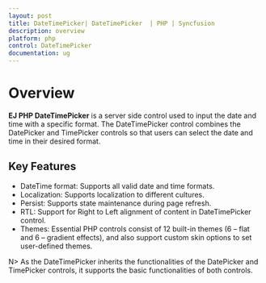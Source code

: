 ```yaml
---
layout: post
title: DateTimePicker| DateTimePicker  | PHP | Syncfusion
description: overview
platform: php
control: DateTimePicker
documentation: ug
---
```


# Overview

**EJ PHP DateTimePicker** is a server side control used to input the date and time with a specific format. The DateTimePicker control combines the DatePicker and TimePicker controls so that users can select the date and time in their desired format.

## Key Features

* DateTime format: Supports all valid date and time formats.
* Localization: Supports localization to different cultures.
* Persist: Supports state maintenance during page refresh.
* RTL: Support for Right to Left alignment of content in DateTimePicker control.
* Themes: Essential PHP controls consist of 12 built-in themes (6 – flat and 6 – gradient effects), and also support custom skin options to set user-defined themes.


N> As the DateTimePicker inherits the functionalities of the DatePicker and TimePicker controls, it supports the basic functionalities of both controls.

